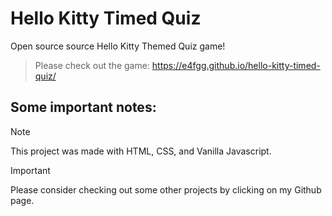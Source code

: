 # Hello Kitty Timed Quiz
Open source source Hello Kitty Themed Quiz game!
> Please check out the game: https://e4fgg.github.io/hello-kitty-timed-quiz/

## Some important notes:

> [!NOTE]
> This project was made with HTML, CSS, and Vanilla Javascript.

> [!IMPORTANT]
> Please consider checking out some other projects by clicking on my Github page.


